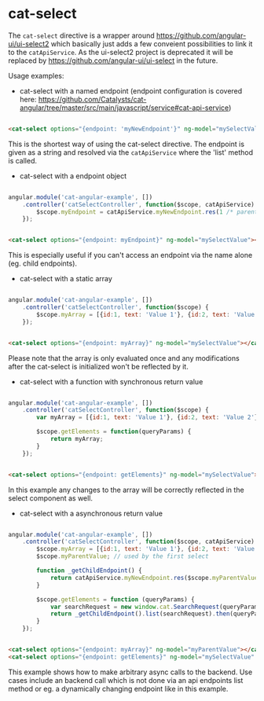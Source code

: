 cat-select
===

The ```cat-select``` directive is a wrapper around https://github.com/angular-ui/ui-select2 which basically just adds
a few conveient possibilities to link it to the ```catApiService```. As the ui-select2 project is deprecated it will
be replaced by https://github.com/angular-ui/ui-select in the future.

Usage examples:

* cat-select with a named endpoint (endpoint configuration is covered here: https://github.com/Catalysts/cat-angular/tree/master/src/main/javascript/service#cat-api-service)

```html

<cat-select options="{endpoint: 'myNewEndpoint'}" ng-model="mySelectValue"></cat-select>

```

This is the shortest way of using the cat-select directive.
The endpoint is given as a string and resolved via the ```catApiService``` where the 'list' method is called.

* cat-select with a endpoint object

```javascript

angular.module('cat-angular-example', [])
    .controller('catSelectController', function($scope, catApiService) {
        $scope.myEndpoint = catApiService.myNewEndpoint.res(1 /* parentId* */).myNewEndpointChild;
    });

```

```html

<cat-select options="{endpoint: myEndpoint}" ng-model="mySelectValue"></cat-select>

```

This is especially useful if you can't access an endpoint via the name alone (eg. child endpoints).

* cat-select with a static array

```javascript

angular.module('cat-angular-example', [])
    .controller('catSelectController', function($scope) {
        $scope.myArray = [{id:1, text: 'Value 1'}, {id:2, text: 'Value 2'}];
    });

```


```html

<cat-select options="{endpoint: myArray}" ng-model="mySelectValue"></cat-select>

```

Please note that the array is only evaluated once and any modifications after the cat-select is initialized won't be
reflected by it.

* cat-select with a function with synchronous return value

```javascript

angular.module('cat-angular-example', [])
    .controller('catSelectController', function($scope) {
        var myArray = [{id:1, text: 'Value 1'}, {id:2, text: 'Value 2'}];

        $scope.getElements = function(queryParams) {
            return myArray;
        }
    });

```

```html

<cat-select options="{endpoint: getElements}" ng-model="mySelectValue"></cat-select>

```

In this example any changes to the array will be correctly reflected in the select component as well.

* cat-select with a asynchronous return value

```javascript

angular.module('cat-angular-example', [])
    .controller('catSelectController', function($scope, catApiService) {
        $scope.myArray = [{id:1, text: 'Value 1'}, {id:2, text: 'Value 2'}];
        $scope.myParentValue; // used by the first select

        function _getChildEndpoint() {
            return catApiService.myNewEndpoint.res($scope.myParentValue.id).myNewChildEndpoint;
        }

        $scope.getElements = function (queryParams) {
            var searchRequest = new window.cat.SearchRequest(queryParams.data);
            return _getChildEndpoint().list(searchRequest).then(queryParams.success);
        }
    });

```

```html

<cat-select options="{endpoint: myArray}" ng-model="myParentValue"></cat-select>
<cat-select options="{endpoint: getElements}" ng-model="mySelectValue" ng-disabled="!myParentValue"></cat-select>

```

This example shows how to make arbitrary async calls to the backend. Use cases include an backend call which
is not done via an api endpoints list method or eg. a dynamically changing endpoint like in this example.